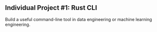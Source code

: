 ## Individual Project #1: Rust CLI

Build a useful command-line tool in data engineering or machine learning engineering.
